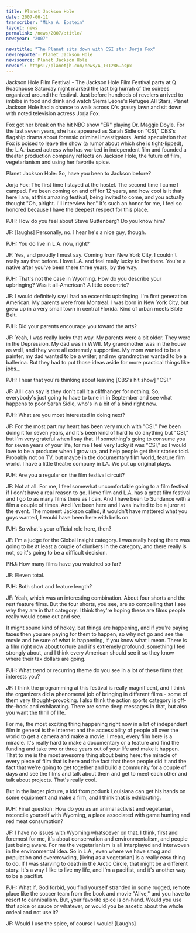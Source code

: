 ```yaml
---
title: Planet Jackson Hole
date: 2007-06-11
transcriber: "Mika A. Epstein"
layout: news
permalink: /news/2007/:title/
newsyear: "2007"

newstitle: "The Planet sits down with CSI star Jorja Fox"
newsreporter: Planet Jackson Hole
newssource: Planet Jackson Hole
newsurl: https://planetjh.com/news/A_101286.aspx
---
```


Jackson Hole Film Festival - The Jackson Hole Film Festival party at Q Roadhouse Saturday night marked the last big hurrah of the soirees organized around the festival. Just before hundreds of revelers arrived to imbibe in food and drink and watch Sierra Leone's Refugee All Stars, Planet Jackson Hole had a chance to walk across Q's grassy lawn and sit down with noted television actress Jorja Fox.

Fox got her break on the hit NBC show "ER" playing Dr. Maggie Doyle. For the last seven years, she has appeared as Sarah Sidle on "CSI," CBS's flagship drama about forensic criminal investigators. Amid speculation that Fox is poised to leave the show (a rumor about which she is tight-lipped), the L.A.-based actress who has worked in independent film and founded a theater production company reflects on Jackson Hole, the future of film, vegetarianism and using her favorite spice.

Planet Jackson Hole: So, have you been to Jackson before?

Jorja Fox: The first time I stayed at the hostel. The second time I came I camped. I've been coming on and off for 12 years, and how cool is it that here I am, at this amazing festival, being invited to come, and you actually thought "Oh, alright. I'll interview her." It's such an honor for me, I feel so honored because I have the deepest respect for this place.

PJH: How do you feel about Steve Guttenberg? Do you know him?

JF: [laughs] Personally, no. I hear he's a nice guy, though.

PJH: You do live in L.A. now, right?

JF: Yes, and proudly I must say. Coming from New York City, I couldn't really say that before. I love L.A. and feel really lucky to live there. You're a native after you've been there three years, by the way.

PJH: That's not the case in Wyoming. How do you describe your upbringing? Was it all-American? A little eccentric?

JF: I would definitely say I had an eccentric upbringing. I'm first generation American. My parents were from Montreal. I was born in New York City, but grew up in a very small town in central Florida. Kind of urban meets Bible Belt.

PJH: Did your parents encourage you toward the arts?

JF: Yeah, I was really lucky that way. My parents were a bit older. They were in the Depression. My dad was in WWII. My grandmother was in the house as well, and they were all extremely supportive. My mom wanted to be a painter, my dad wanted to be a writer, and my grandmother wanted to be a ballerina. But they had to put those ideas aside for more practical things like jobs...

PJH: I hear that you're thinking about leaving [CBS's hit show] "CSI."

JF: All I can say is they don't call it a cliffhanger for nothing. So, everybody's just going to have to tune in in September and see what happens to poor Sarah Sidle, who's in a bit of a bind right now.

PJH: What are you most interested in doing next?

JF: For the most part my heart has been very much with "CSI." I've been doing it for seven years, and it's been kind of hard to do anything but "CSI," but I'm very grateful when I say that. If something's going to consume you for seven years of your life, for me I feel very lucky it was "CSI," so I would love to be a producer when I grow up, and help people get their stories told. Probably not on TV, but maybe in the documentary film world, feature film world. I have a little theatre company in LA. We put up original plays.

PJH: Are you a regular on the film festival circuit?

JF: Not at all. For me, I feel somewhat uncomfortable going to a film festival if I don't have a real reason to go. I love film and L.A. has a great film festival and I go to
as many films there as I can. And I have been to Sundance with a film a couple of times. And I've been here and I was invited to be a juror at the event. The moment Jackson called, it wouldn't have mattered what you guys wanted, I would have been here with bells on.

PJH: So what's your official role here, then?

JF: I'm a judge for the Global Insight category. I was really hoping there was going to be at least a couple of clunkers in the category, and there really is not, so it's going to be a difficult decision.

PHJ: How many films have you watched so far?

JF: Eleven total.

PJH: Both short and feature length?

JF: Yeah, which was an interesting combination. About four shorts and the rest feature films. But the four shorts, you see, are so compelling that I see why they are in that category. I think they're hoping these are films people really would come out and see.

It might sound kind of hokey, but things are happening, and if you're paying taxes then you are paying for them to happen, so why not go and see the movie and be sure of what is happening, if you know what I mean. There is a film right now about torture and it's extremely profound, something I feel strongly about, and I think every American should see it so they know where their tax dollars are going.

PJH: What trend or recurring theme do you see in a lot of these films that interests you?

JF: I think the programming at this festival is really magnificent, and I think the organizers did a phenomenal job of bringing in different films - some of them very thought-provoking. I also think the action sports category is off-the-hook and exhilarating. There are some deep messages in that, but also you want the thrill of life.

For me, the most exciting thing happening right now in a lot of independent film in general is the Internet and the accessibility of people all over the world to get a camera and make a movie. I mean, every film here is a miracle. It's really hard to make a documentary or a feature and find the funding and take two or three years out of your life and make it happen. That to me is the most awesome thing about being here: the miracle of every piece of film that is here and the fact that these people did it and the fact that we're going to get together and build a community for a couple of days and see the films and talk about them and get to meet each other and talk about projects. That's really cool.

But in the larger picture, a kid from podunk Louisiana can get his hands on some equipment and make a film, and I think that is exhilarating.

PJH: Final question: How do you as an animal activist and vegetarian, reconcile yourself with Wyoming, a place associated with game hunting and red meat consumption?

JF: I have no issues with Wyoming whatsoever on that. I think, first and foremost for me, it's about conservation and environmentalism, and people just being aware. For me the vegetarianism is all interplayed and interwoven in the environmental idea. So in L.A., even where we have smog and population and overcrowding, [living as a vegetarian] is a really easy thing to do. If I was starving to death in the Arctic Circle, that might be a different story. It's a way I like to live my life, and I'm a pacifist, and it's another way to be a pacifist.

PJH: What if, God forbid, you find yourself stranded in some rugged, remote place like the soccer team from the book and movie "Alive," and you have to resort to cannibalism. But, your favorite spice is on-hand. Would you use that spice or sauce or whatever, or would you be ascetic about the whole ordeal and not use it?

JF: Would I use the spice, of course I would! [Laughs]

